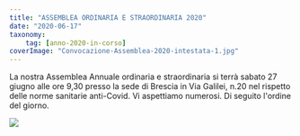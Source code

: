 ```yaml
---
title: "ASSEMBLEA ORDINARIA E STRAORDINARIA 2020"
date: "2020-06-17"
taxonomy: 
    tag: [anno-2020-in-corso]
coverImage: "Convocazione-Assemblea-2020-intestata-1.jpg"
---
```


La nostra Assemblea Annuale ordinaria e straordinaria si terrà sabato 27 giugno alle ore 9,30 presso la sede di Brescia in Via Galilei, n.20 nel rispetto delle norme sanitarie anti-Covid. Vi aspettiamo numerosi. Di seguito l'ordine del giorno.

[![](images/Convocazione-Assemblea-2020-intestata-1-211x300.jpg)](http://www.associazionediabeticibrescia.it/wp-content/uploads/2020/06/Convocazione-Assemblea-2020-intestata-1.jpg)
